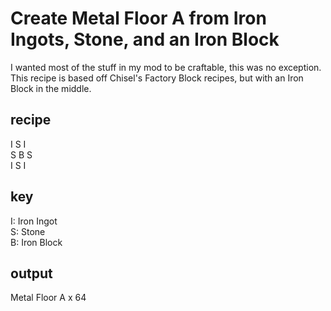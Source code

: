# Create Metal Floor A from Iron Ingots, Stone, and an Iron Block

I wanted most of the stuff in my mod to be craftable, this was no exception. This recipe is based off Chisel's Factory Block recipes, but
with an Iron Block in the middle.

## recipe
I S I  
S B S  
I S I  

## key
I: Iron Ingot  
S: Stone  
B: Iron Block

## output
Metal Floor A x 64
